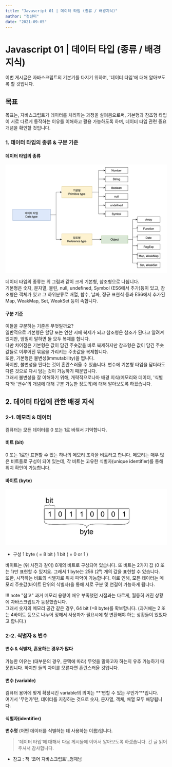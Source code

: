 ```yaml
---
title: "Javascript 01 | 데이터 타입 (종류 / 배경지식)"
author: "정선미"
date: "2021-09-05"
---
```


# Javascript 01 | 데이터 타입 (종류 / 배경지식)

이번 게시글은 자바스크립트의 기본기를 다지기 위하여, '데이터 타입'에 대해 알아보도록 할 것입니다.

## 목표
목표는, 자바스크립트가 데이터를 처리하는 과정을 살펴봄으로써, 기본형과 참조형 타입이 서로 다르게 동작하는 이유를 이해하고 활용 가능하도록 하며, 데이터 타입 관련 중요 개념을 확인할 것입니다.

### 1. 데이터 타입의 종류 & 구분 기준
#### 데이터 타입의 종류

![](../../../images/2기/정선미/1주차/1.png)

데이터 타입의 종류는 위 그림과 같이 크게 기본형, 참조형으로 나뉩니다.  
기본형은 숫자, 문자열, 불린, null, undefined, Symbol (ES6에서 추가)등이 있고, 참조형은 객체가 있고 그 하위분류로 배열, 함수, 날짜, 정규 표현식 등과 ES6에서 추가된 Map, WeakMap, Set, WeakSet 등이 속합니다.  

#### 구분 기준
이들을 구분하는 기준은 무엇일까요?  
일반적으로 기본형은 할당 또는 연산 시에 복제가 되고 참조형은 참조가 된다고 알려져 있지만, 엄밀히 말하면 둘 모두 복제를 합니다.  
다만 차이점은 기본형은 값이 담긴 주솟값을 바로 복제하지만 참조형은 값이 담긴 주솟값들로 이루어진 묶음을 가리키는 주솟값을 복제합니다.  
또한, 기본형은 불변성(immutability)을 띕니다.  
하지만, 불변성을 띈다는 것이 혼란스러울 수 있습니다. 변수에 기본형 타입을 담더라도 다른 것으로 다시 담는 것이 가능하기 때문입니다.  
그래서 불변성을 잘 이해하기 위해, 개략적으로나마 배경 지식(메모리와 데이터, '식별자'와 '변수'의 개념에 대해 구분 가능한 정도의)에 대해 알아보도록 하겠습니다.  

## 2. 데이터 타입에 관한 배경 지식
### 2-1. 메모리 & 데이터
컴퓨터는 모든 데이터를 0 또는 1로 바꿔서 기억합니다.  

#### 비트 (bit)
0 또는 1로만 표현할 수 있는 하나의 메모리 조각을 비트라고 합니다. 메모리는 매우 많은 비트들로 구성이 되어 있는데, 각 비트는 고유한 식별자(unique identifier)를 통해 위치 확인이 가능합니다.  

#### 바이트 (byte)
![](../../../images/2기/정선미/1주차/2.png)

* 구성
    1 byte ( = 8 bit )
    1 bit ( = 0 or 1 )

바이트는 (위 사진과 같이) 8개의 비트로 구성되어 있습니다. 또 비트는 2가지 값 (0 또는 1)만 표현할 수 있지요. 그래서 1 byte는 256 (2⁸) 개의 값을 표현할 수 있습니다.  
또한, 시작하는 비트의 식별자로 위치 파악이 가능합니다. 이로 인해, 모든 데이터는 메모리 주솟값(바이트 단위의 식별자)을 통해 서로 구분 및 연결이 가능하게 됩니다.  

!!! note "참고"
    과거 메모리 용량이 매우 부족했던 시절과는 다르게, 월등히 커진 상황에 자바스크립트가 등장했습니다.  
    그래서 숫자의 메모리 공간 같은 경우, 64 bit (=8 byte)를 확보합니다. (과거에는 2 또는 4바이트 등으로 나누어 정해서 사용자가 필요시에 형 변환해야 하는 상황들이 있었다고 합니다.)

### 2-2. 식별자 & 변수
#### 변수 & 식별자, 혼용하는 경우가 많다
가능한 이유는 (대부분의 경우, 문맥에 따라) 무엇을 말하고자 하는지 유추 가능하기 때문입니다. 하지만 둘의 차이를 모른다면 혼란스러울 것입니다.  

#### 변수 (variable)
컴퓨터 용어에 맞게 확장시킨 variable의 의미는 **'변할 수 있는 무언가'**입니다.  
여기서 '무언가'란, 데이터를 지칭하는 것으로 숫자, 문자열, 객체, 배열 모두 해당됩니다.  

#### 식별자(identifier)
**변수명** (어떤 데이터를 식별하는 데 사용하는 이름)입니다.  

> '데이터 타입'에 대해서 다음 게시물에 이어서 알아보도록 하겠습니다. 긴 글 읽어주셔서 감사합니다.  

* 참고 : 책 '코어 자바스크립트'_정재남
